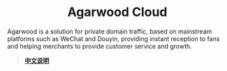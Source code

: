 <h1 align="center">Agarwood Cloud</h1>
Agarwood is a solution for private domain traffic, based on mainstream platforms such as WeChat and Douyin, providing instant reception to fans and helping merchants to provide customer service and growth.

> **[中文说明](README.Zh-CN.md)**
